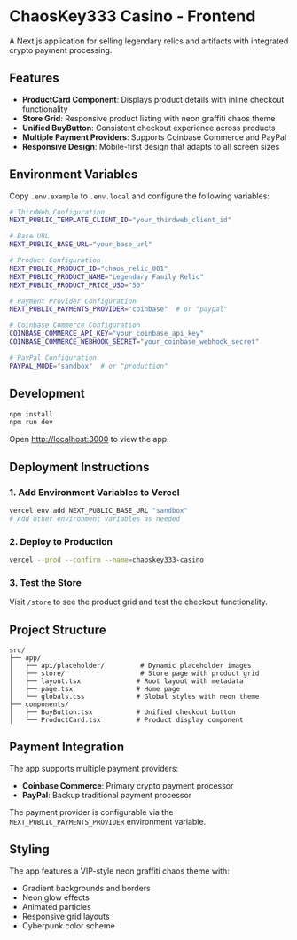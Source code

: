 
# ChaosKey333 Casino - Frontend

A Next.js application for selling legendary relics and artifacts with integrated crypto payment processing.

## Features

- **ProductCard Component**: Displays product details with inline checkout functionality
- **Store Grid**: Responsive product listing with neon graffiti chaos theme
- **Unified BuyButton**: Consistent checkout experience across products
- **Multiple Payment Providers**: Supports Coinbase Commerce and PayPal
- **Responsive Design**: Mobile-first design that adapts to all screen sizes

## Environment Variables

Copy `.env.example` to `.env.local` and configure the following variables:

```bash
# ThirdWeb Configuration
NEXT_PUBLIC_TEMPLATE_CLIENT_ID="your_thirdweb_client_id"

# Base URL
NEXT_PUBLIC_BASE_URL="your_base_url"

# Product Configuration
NEXT_PUBLIC_PRODUCT_ID="chaos_relic_001"
NEXT_PUBLIC_PRODUCT_NAME="Legendary Family Relic"
NEXT_PUBLIC_PRODUCT_PRICE_USD="50"

# Payment Provider Configuration
NEXT_PUBLIC_PAYMENTS_PROVIDER="coinbase"  # or "paypal"

# Coinbase Commerce Configuration
COINBASE_COMMERCE_API_KEY="your_coinbase_api_key"
COINBASE_COMMERCE_WEBHOOK_SECRET="your_coinbase_webhook_secret"

# PayPal Configuration
PAYPAL_MODE="sandbox"  # or "production"
```

## Development

```bash
npm install
npm run dev
```

Open [http://localhost:3000](http://localhost:3000) to view the app.

## Deployment Instructions

### 1. Add Environment Variables to Vercel

```bash
vercel env add NEXT_PUBLIC_BASE_URL "sandbox"
# Add other environment variables as needed
```

### 2. Deploy to Production

```bash
vercel --prod --confirm --name=chaoskey333-casino
```

### 3. Test the Store

Visit `/store` to see the product grid and test the checkout functionality.

## Project Structure

```
src/
├── app/
│   ├── api/placeholder/         # Dynamic placeholder images
│   ├── store/                   # Store page with product grid
│   ├── layout.tsx              # Root layout with metadata
│   ├── page.tsx                # Home page
│   └── globals.css             # Global styles with neon theme
├── components/
│   ├── BuyButton.tsx           # Unified checkout button
│   └── ProductCard.tsx         # Product display component
```

## Payment Integration

The app supports multiple payment providers:

- **Coinbase Commerce**: Primary crypto payment processor
- **PayPal**: Backup traditional payment processor

The payment provider is configurable via the `NEXT_PUBLIC_PAYMENTS_PROVIDER` environment variable.

## Styling

The app features a VIP-style neon graffiti chaos theme with:
- Gradient backgrounds and borders
- Neon glow effects
- Animated particles
- Responsive grid layouts
- Cyberpunk color scheme
